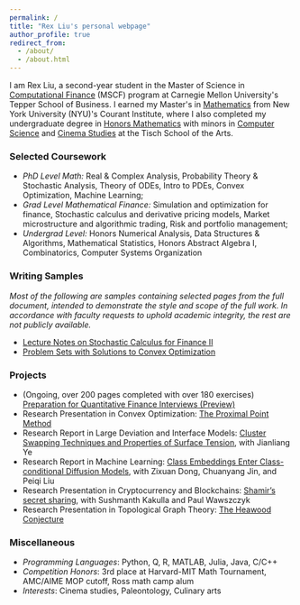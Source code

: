 ```yaml
---
permalink: /
title: "Rex Liu's personal webpage"
author_profile: true
redirect_from: 
  - /about/
  - /about.html
---
```


I am Rex Liu, a second-year student in the Master of Science in [Computational Finance](https://www.cmu.edu/mscf/) (MSCF) program at Carnegie Mellon University's Tepper School of Business. I earned my Master's in [Mathematics](https://math.nyu.edu/dynamic/graduate/ms-gsas/ms-mathematics/) from New York University (NYU)'s Courant Institute, where I also completed my undergraduate degree in [Honors Mathematics](https://math.nyu.edu/dynamic/undergrad/ba-cas/majors-minors/honors-programs/#honors-math-major) with minors in [Computer Science](https://cs.nyu.edu/home/undergrad/minor_programs.html) and [Cinema Studies](https://tisch.nyu.edu/cinema-studies) at the Tisch School of the Arts.

### Selected Coursework
+ *PhD Level Math:* Real & Complex Analysis, Probability Theory & Stochastic Analysis, Theory of ODEs, Intro to PDEs, Convex Optimization, Machine Learning;
+ *Grad Level Mathematical Finance:* Simulation and optimization for finance, Stochastic calculus and derivative pricing models, Market
microstructure and algorithmic trading, Risk and portfolio management;
+ *Undergrad Level:* Honors Numerical Analysis, Data Structures & Algorithms, Mathematical Statistics, Honors Abstract Algebra I, Combinatorics, Computer Systems Organization

### Writing Samples
*Most of the following are samples containing selected pages from the full document, intended to demonstrate the style and scope of the full work. In accordance with faculty requests to uphold academic integrity, the rest are not publicly available.*
+ [Lecture Notes on Stochastic Calculus for Finance II](https://rexliu9.github.io/files/Stochastic_Calculus_for_Finance_II.pdf)
+ [Problem Sets with Solutions to Convex Optimization](https://rexliu9.github.io/files/Convex_opt_matlab_sample.pdf)

### Projects
+ (Ongoing, over 200 pages completed with over 180 exercises) [Preparation for Quantitative Finance Interviews (Preview)](https://rexliu9.github.io/files/Quant_Prep_prev.pdf)
+ Research Presentation in Convex Optimization: [The Proximal Point Method](https://rexliu9.github.io/files/Cvx_Proximal_Point_methods.pdf)
+ Research Report in Large Deviation and Interface Models: [Cluster Swapping Techniques and Properties of Surface Tension](https://rexliu9.github.io/files/Properties_of_Surface_Tension.pdf), with Jianliang Ye
+ Research Report in Machine Learning: [Class Embeddings Enter Class-conditional Diffusion Models](https://rexliu9.github.io/files/ceec_diffusion.pdf), with Zixuan Dong, Chuanyang Jin, and Peiqi Liu
+ Research Presentation in Cryptocurrency and Blockchains: [Shamir’s secret sharing](https://rexliu9.github.io/files/Shamir’s_secret_sharing.pdf), with Sushmanth Kakulla and Paul Wawszczyk
+ Research Presentation in Topological Graph Theory: [The Heawood Conjecture](https://rexliu9.github.io/files/sure_slides.pdf)

### Miscellaneous
+ *Programming Languages*: Python, Q, R, MATLAB, Julia, Java, C/C++
+ *Competition Honors*: 3rd place at Harvard-MIT Math Tournament, AMC/AIME MOP cutoff, Ross math camp alum
+ *Interests*: Cinema studies, Paleontology, Culinary arts
